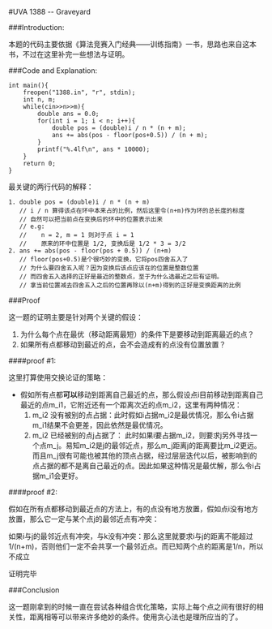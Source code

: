 #UVA 1388 -- Graveyard

###Introduction:

本题的代码主要依据《算法竞赛入门经典——训练指南》一书，思路也来自这本书，不过在这里补完一些想法与证明。

###Code and Explanation:

```
int main(){
	freopen("1388.in", "r", stdin);
	int n, m; 
	while(cin>>n>>m){
		double ans = 0.0;
		for(int i = 1; i < n; i++){
			double pos = (double)i / n * (n + m);
			ans += abs(pos - floor(pos+0.5)) / (n + m);
		}
		printf("%.4lf\n", ans * 10000);
	}	
	return 0;
}
```

最关键的两行代码的解释：

```
1. double pos = (double)i / n * (n + m)
   // i / n 算得该点在环中本来占的比例，然后这里令(n+m)作为环的总长度的标度
   // 自然可以把当前点在变换后的环中的位置表示出来
   // e.g:
   //    n = 2, m = 1 则对于点 i = 1
   //    原来的环中位置是 1/2, 变换后是 1/2 * 3 = 3/2
2. ans += abs(pos - floor(pos + 0.5)) / (n+m)
   // floor(pos+0.5)是个很巧妙的变换，它将pos四舍五入了
   // 为什么要四舍五入呢？因为变换后该点应该在的位置是整数位置
   // 而四舍五入选择的正好是最近的整数点，至于为什么选最近之后有证明。
   // 拿当前位置减去四舍五入之后的位置再除以(n+m)得到的正好是变换距离的比例
```

###Proof

这一题的证明主要是针对两个关键的假设：

1. 为什么每个点在最优（移动距离最短）的条件下是要移动到距离最近的点？
2. 如果所有点都移动到最近的点，会不会造成有的点没有位置放置？

####proof #1:

这里打算使用交换论证的策略：

* 假如所有点都**可以**移动到距离自己最近的点，那么假设点i目前移动到距离自己最近的点m_i1，它附近还有一个距离次近的点m_i2，这里有两种情况：
    1. m_i2 没有被别的点占据：此时假如i占据m_i2是最优情况，那么令i占据m_i1结果不会更差，因此依然是最优情况。
    2. m_i2 已经被别的点j占据了： 此时如果i要占据m_i2，则要求j另外寻找一个点m_j。易知m_i2是j的最邻近点，那么m_j距离j的距离要比m_i2更远。而且m_j很有可能也被其他的顶点占据，经过层层迭代以后，被影响到的点占据的都不是离自己最近的点。因此如果这种情况是最优解，那么令i占据m_i1会更好。
    
####proof #2:

假如在所有点都移动到最近点的方法上，有的点没有地方放置，假如点i没有地方放置，那么它一定与某个点j的最邻近点有冲突：

如果i与j的最邻近点有冲突，与k没有冲突：那么这里就要求i与j的距离不能超过1/(n+m)，否则他们一定不会共享一个最邻近点。而已知两个点的距离是1/n，所以不成立

证明完毕

###Conclusion

这一题刚拿到的时候一直在尝试各种组合优化策略，实际上每个点之间有很好的相关性，距离相等可以带来许多绝妙的条件。使用贪心法也是理所应当的了。
